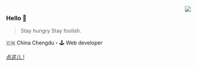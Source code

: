 <img align="right" src="https://github-readme-stats.vercel.app/api?username=Nza6920&show_icons=true&icon_color=805AD5&text_color=718096&bg_color=ffffff&hide_title=true&theme=dark" />

### Hello 👋

> Stay hungry Stay foolish.

🇨🇳 China Chengdu・🕹 Web developer

<a href="https://nnzzaa.cn" target="_blank">点这儿 !</a>
